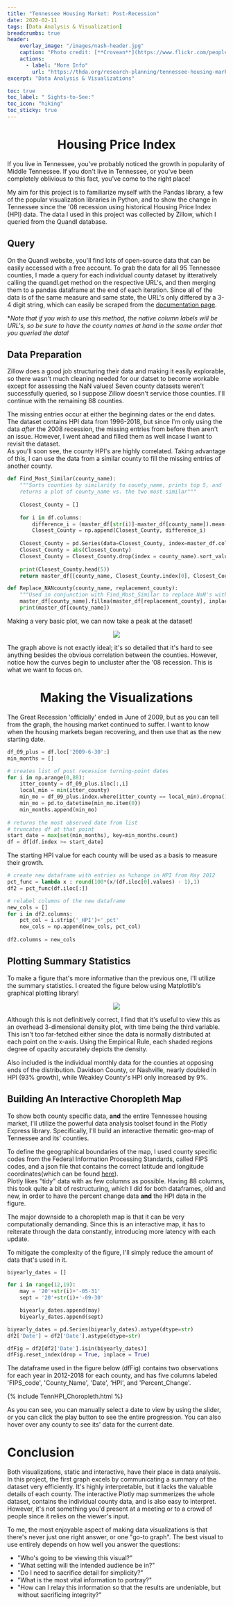 ```yaml
---
title: "Tennessee Housing Market: Post-Recession"
date: 2020-02-11
tags: [Data Analysis & Visualization]
breadcrumbs: true
header:
    overlay_image: "/images/nash-header.jpg"
    caption: "Photo credit: [**Crovean**](https://www.flickr.com/people/crovean/)"
    actions:
      - label: "More Info"
        url: "https://thda.org/research-planning/tennessee-housing-market"
excerpt: "Data Analysis & Visualizations"

toc: true
toc_label: " Sights-to-See:"
toc_icon: "hiking"
toc_sticky: true
---
```


# <center>Housing Price Index</center>
If you live in Tennessee, you've probably noticed the growth in popularity of Middle Tennessee. If you don't live in Tennessee, or you've been completely oblivious to this fact, you've come to the right place!  
  
My aim for this project is to familiarize myself with the Pandas library, a few of the popular visualization libraries in Python, and to show the change in Tennessee since the '08 recession using historical Housing Price Index (HPI) data. The data I used in this project was collected by Zillow, which I queried from the Quandl database.  

## Query
On the Quandl website, you'll find lots of open-source data that can be easily accessed with a free account. To grab the data for all 95 Tennessee counties, I made a query for each individual county dataset by itteratively calling the quandl.get method on the respective URL's, and then merging them to a pandas dataframe at the end of each iteration. Since all of the data is of the same measure and same state, the URL's only differed by a 3-4 digit string, which can easily be scraped from the [documentation page](https://www.quandl.com/data/ZILLOW-Zillow-Real-Estate-Research/documentation).  
  
**Note that if you wish to use this method, the native column labels will be URL's, so be sure to have the county names at hand in the same order that you queried the data!*  
  
## Data Preparation
Zillow does a good job structuring their data and making it easily explorable, so there wasn't much cleaning needed for our datset to become workable except for assessing the NaN values! Seven county datasets weren't successfully queried, so I suppose Zillow doesn't service those counties. I'll continue with the remaining 88 counties.
  
The missing entries occur at either the beginning dates or the end dates. The dataset contains HPI data from 1996-2018, but since I'm only using the data *after* the 2008 recession, the missing entries from before then aren't an issue. However, I went ahead and filled them as well incase I want to revisit the dataset.  
As you'll soon see, the county HPI's are highly correlated. Taking advantage of this, I can use the data from a similar county to fill the missing entries of another county.


```python
def Find_Most_Similar(county_name):
    """Sorts counties by similarity to county_name, prints top 5, and 
    returns a plot of county_name vs. the two most similar"""
    
    Closest_County = []
    
    for i in df.columns:
        difference_i = (master_df[str(i)]-master_df[county_name]).mean(0)
        Closest_County = np.append(Closest_County, difference_i)
    
    Closest_County = pd.Series(data=Closest_County, index=master_df.columns.transpose())
    Closest_County = abs(Closest_County)
    Closest_County = Closest_County.drop(index = county_name).sort_values()
    
    print(Closest_County.head(5))
    return master_df[[county_name, Closest_County.index[0], Closest_County.index[1]]].plot()

def Replace_NANcounty(county_name, replacement_county):
    """Used in conjunction with Find_Most_Similar to replace NaN's with best fit"""
    master_df[county_name].fillna(master_df[replacement_county], inplace=True)
    print(master_df[county_name])
```

  
Making a very basic plot, we can now take a peak at the dataset!  

<p align="center">
  <img src="/images/HPI_imgs/HPI_linegraph.png">
</p>

The graph above is not exactly ideal; it's so detailed that it's hard to see anything besides the obvious correlation between the counties. However, notice how the curves begin to uncluster after the '08 recession. This is what we want to focus on.

# <center>Making the Visualizations</center>
The Great Recession 'officially' ended in June of 2009, but as you can tell from the graph, the housing market continued to suffer. I want to know when the housing markets began recovering, and then use that as the new starting date.


```python
df_09_plus = df.loc['2009-6-30':]
min_months = []

# creates list of post recession turning-point dates
for i in np.arange(0,88):
    itter_county = df_09_plus.iloc[:,i]
    local_min = min(itter_county)
    min_mo = df_09_plus.index.where(itter_county == local_min).dropna().values
    min_mo = pd.to_datetime(min_mo.item(0))
    min_months.append(min_mo)
    
# returns the most observed date from list 
# truncates df at that point
start_date = max(set(min_months), key=min_months.count)
df = df[df.index >= start_date]
```

The starting HPI value for each county will be used as a basis to measure their growth.

```python
# create new dataframe with entries as %change in HPI from May 2012
pct_func = lambda x : round(100*(x/(df.iloc[0].values) - 1),1)
df2 = pct_func(df.iloc[:])

# relabel columns of the new dataframe
new_cols = []
for i in df2.columns:
    pct_col = i.strip('_HPI')+'_pct'
    new_cols = np.append(new_cols, pct_col)
    
df2.columns = new_cols
```
## Plotting Summary Statistics
To make a figure that's more informative than the previous one, I'll utilize the summary statistics. I created the figure below using Matplotlib's graphical plotting library!


<p align="center">
  <img src="/images/HPI_imgs/HPI_Matplotlib_plot.png">
</p>

Although this is not definitively correct, I find that it's useful to view this as an overhead 3-dimensional density plot, with time being the third variable.  
This isn't too far-fetched either since the data is normally distributed at each point on the x-axis. Using the Empirical Rule, each shaded regions degree of opacity accurately depicts the density.  
  
Also included is the individual monthly data for the counties at opposing ends of the distribution. Davidson County, or Nashville, nearly doubled in HPI (93% growth), while Weakley County's HPI only increased by 9%.  

## Building An Interactive Choropleth Map
To show both county specific data, **and** the entire Tennessee housing market, I'll utilize the powerful data analysis toolset found in the Plotly Express library. Specifically, I'll build an interactive thematic geo-map of Tennessee and its' counties.  
  
To define the geographical boundaries of the map, I used county specific codes from the Federal Information Processing Standards, called FIPS codes, and a json file that contains the correct latitude and longitude coordinates(which can be found [here](https://raw.githubusercontent.com/plotly/datasets/master/geojson-counties-fips.json)).  
Plotly likes "tidy" data with as few columns as possible. Having 88 columns, this took quite a bit of restructuring, which I did for both dataframes, old and new, in order to have the percent change data **and** the HPI data in the figure.  
  
The major downside to a choropleth map is that it can be very computationally demanding. Since this is an interactive map, it has to reiterate through the data constantly, introducing more latency with each update.  
  
To mitigate the complexity of the figure, I'll simply reduce the amount of data that's used in it.


```python
biyearly_dates = []

for i in range(12,19):
    may = '20'+str(i)+'-05-31'
    sept = '20'+str(i)+'-09-30'

    biyearly_dates.append(may)
    biyearly_dates.append(sept)

biyearly_dates = pd.Series(biyearly_dates).astype(dtype=str)
df2['Date'] = df2['Date'].astype(dtype=str)

dfFig = df2[df2['Date'].isin(biyearly_dates)]
dfFig.reset_index(drop = True, inplace = True)
```

The dataframe used in the figure below (dfFig) contains two observations for each year in 2012-2018 for each county, and has five columns labeled 'FIPS_code', 'County_Name', 'Date', 'HPI', and 'Percent_Change'.

  
{% include TennHPI_Choropleth.html %}
 
As you can see, you can manually select a date to view by using the slider, or you can click the play button to see the entire progression. You can also hover over any county to see its' data for the current date.

# Conclusion
Both visualizations, static and interactive, have their place in data analysis. In this project, the first graph excels by communicating a summary of the dataset very efficiently. It's highly interpretable, but it lacks the valuable details of each county. The interactive Plotly map summerizes the whole dataset, contains the individual county data, and is also easy to interpret. However, it's not something you'd present at a meeting or to a crowd of people since it relies on the viewer's input.  
  
To me, the most enjoyable aspect of making data visualizations is that there's never just one right answer, or one "go-to graph". The best visual to use entirely depends on how well you answer the questions:  
  
*  "Who's going to be viewing this visual?"  
*  "What setting will the intended audience be in?"  
*  "Do I need to sacrifice detail for simplicity?"  
*  "What is the most vital information to portray?"  
*  "How can I relay this information so that the results are undeniable, but without sacrificing integrity?"  




